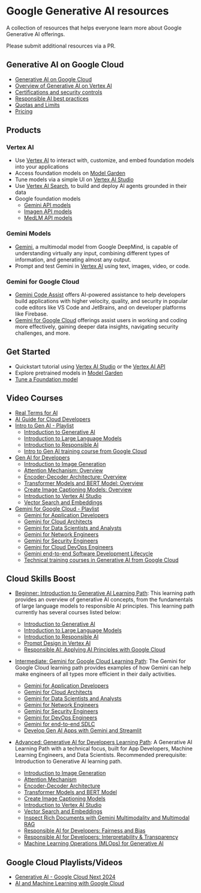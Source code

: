 # Google Generative AI resources

A collection of resources that helps everyone learn more about Google Generative AI offerings.

Please submit additional resources via a PR.

## Generative AI on Google Cloud

- [Generative AI on Google Cloud](https://cloud.google.com/ai/generative-ai)
- [Overview of Generative AI on Vertex AI](https://cloud.google.com/vertex-ai/generative-ai/docs/learn/overview)
- [Certifications and security controls](https://cloud.google.com/vertex-ai/generative-ai/docs/security-controls)
- [Responsible AI best practices](https://cloud.google.com/vertex-ai/generative-ai/docs/learn/responsible-ai)
- [Quotas and Limits](https://cloud.google.com/vertex-ai/generative-ai/docs/quotas)
- [Pricing](https://cloud.google.com/vertex-ai/pricing#generative_ai_models)

## Products

### Vertex AI

- Use [Vertex AI](https://cloud.google.com/vertex-ai) to interact with, customize, and embed foundation models into your applications
- Access foundation models on [Model Garden](https://cloud.google.com/model-garden)
- Tune models via a simple UI on [Vertex AI Studio](https://cloud.google.com/generative-ai-studio)
- Use [Vertex AI Search](https://cloud.google.com/products/agent-builder), to build and deploy AI agents grounded in their data
- Google foundation models
  - [Gemini API models](https://cloud.google.com/vertex-ai/generative-ai/docs/learn/models#gemini-models)
  - [Imagen API models](https://cloud.google.com/vertex-ai/generative-ai/docs/learn/models#imagen-models)
  - [MedLM API models](https://cloud.google.com/vertex-ai/generative-ai/docs/learn/models#medlm-models)

### Gemini Models

- [Gemini](https://cloud.google.com/vertex-ai/docs/generative-ai/multimodal/overview), a multimodal model from Google DeepMind, is capable of understanding virtually any input, combining different types of information, and generating almost any output.
- Prompt and test Gemini in [Vertex AI](https://console.cloud.google.com/freetrial/?redirectPath=%2Fvertex-ai%2Fgenerative%2Fmultimodal%2Fcreate%2Ftext) using text, images, video, or code.

### Gemini for Google Cloud

- [Gemini Code Assist](https://cloud.google.com/products/gemini/code-assist) offers AI-powered assistance to help developers build applications with higher velocity, quality, and security in popular code editors like VS Code and JetBrains, and on developer platforms like Firebase.
- [Gemini for Google Cloud](https://cloud.google.com/products/gemini) offerings assist users in working and coding more effectively, gaining deeper data insights, navigating security challenges, and more.

## Get Started

- Quickstart tutorial using [Vertex AI Studio](https://cloud.google.com/vertex-ai/generative-ai/docs/start/quickstarts/quickstart) or the [Vertex AI API](https://cloud.google.com/vertex-ai/generative-ai/docs/start/quickstarts/quickstart-multimodal)
- Explore pretrained models in [Model Garden](https://cloud.google.com/vertex-ai/docs/start/explore-models)
- [Tune a Foundation model](https://cloud.google.com/vertex-ai/generative-ai/docs/models/tune-models)

## Video Courses

- [Real Terms for AI](https://goo.gle/AIwordsExplained)
- [AI Guide for Cloud Developers](https://www.youtube.com/playlist?list=PLIivdWyY5sqJio2yeg1dlfILOUO2FoFRx)
- [Intro to Gen AI - Playlist](https://www.youtube.com/playlist?list=PLBgogxgQVM9sl-KnKywVEhkb3QtLHU4OK)
  - [Introduction to Generative AI](https://www.youtube.com/watch?v=cZaNf2rA30k&list=PLBgogxgQVM9sl-KnKywVEhkb3QtLHU4OK&index=1&pp=iAQB)
  - [Introduction to Large Language Models](https://www.youtube.com/watch?v=RBzXsQHjptQ&list=PLBgogxgQVM9sl-KnKywVEhkb3QtLHU4OK&index=2&pp=iAQB)
  - [Introduction to Responsible AI](https://www.youtube.com/watch?v=w_3L1Bf2P_g&list=PLBgogxgQVM9sl-KnKywVEhkb3QtLHU4OK&index=3&pp=iAQB)
  - [Intro to Gen AI training course from Google Cloud](https://www.youtube.com/watch?v=9Eh7gsIH5h4&list=PLBgogxgQVM9sl-KnKywVEhkb3QtLHU4OK&index=4&pp=iAQB)
- [Gen AI for Developers](https://www.youtube.com/watch?v=JR9Gdo-_lx8&list=PLBgogxgQVM9s0i9oloJwjIG-zj6Svsm20)
  - [Introduction to Image Generation](https://www.youtube.com/watch?v=JR9Gdo-_lx8&list=PLBgogxgQVM9s0i9oloJwjIG-zj6Svsm20&index=1&pp=iAQB)
  - [Attention Mechanism: Overview](https://www.youtube.com/watch?v=8PmOaVYVeKY&list=PLBgogxgQVM9s0i9oloJwjIG-zj6Svsm20&index=2&pp=iAQB)
  - [Encoder-Decoder Architecture: Overview](https://www.youtube.com/watch?v=671xny8iows&list=PLBgogxgQVM9s0i9oloJwjIG-zj6Svsm20&index=3&pp=iAQB)
  - [Transformer Models and BERT Model: Overview](https://www.youtube.com/watch?v=hsp1OAcoLBY&list=PLBgogxgQVM9s0i9oloJwjIG-zj6Svsm20&index=4&pp=iAQB)
  - [Create Image Captioning Models: Overview](https://www.youtube.com/watch?v=0BaIeMoFEoE&list=PLBgogxgQVM9s0i9oloJwjIG-zj6Svsm20&index=5&pp=iAQB)
  - [Introduction to Vertex AI Studio](https://www.youtube.com/watch?v=KWarqNq195M&list=PLBgogxgQVM9s0i9oloJwjIG-zj6Svsm20&index=6&pp=iAQB)
  - [Vector Search and Embeddings](https://www.youtube.com/watch?v=YlAWtEAJl9g&list=PLBgogxgQVM9s0i9oloJwjIG-zj6Svsm20&index=7&pp=iAQB)
- [Gemini for Google Cloud - Playlist](https://www.youtube.com/playlist?list=PLBgogxgQVM9vMyRWTvDqxc-N5pYp-a98F)
  - [Gemini for Application Developers](https://www.youtube.com/watch?v=WsXVGr0Q3C4&list=PLBgogxgQVM9vMyRWTvDqxc-N5pYp-a98F&index=1&pp=iAQB)
  - [Gemini for Cloud Architects](https://www.youtube.com/watch?v=y-dlxWHtfhQ&list=PLBgogxgQVM9vMyRWTvDqxc-N5pYp-a98F&index=2&pp=iAQB)
  - [Gemini for Data Scientists and Analysts](https://www.youtube.com/watch?v=0H7brO5JeCQ&list=PLBgogxgQVM9vMyRWTvDqxc-N5pYp-a98F&index=3&pp=iAQB)
  - [Gemini for Network Engineers](https://www.youtube.com/watch?v=RHla4EEleCE&list=PLBgogxgQVM9vMyRWTvDqxc-N5pYp-a98F&index=4&pp=iAQB)
  - [Gemini for Security Engineers](https://www.youtube.com/watch?v=08xeOzUUL-g&list=PLBgogxgQVM9vMyRWTvDqxc-N5pYp-a98F&index=5&pp=iAQB)
  - [Gemini for Cloud DevOps Engineers](https://www.youtube.com/watch?v=zaVTJVwtyzI&list=PLBgogxgQVM9vMyRWTvDqxc-N5pYp-a98F&index=6&pp=iAQB)
  - [Gemini end-to-end Software Development Lifecycle](https://www.youtube.com/watch?v=h41eoDraUzE&list=PLBgogxgQVM9vMyRWTvDqxc-N5pYp-a98F&index=7&pp=iAQB)
  - [Technical training courses in Generative AI from Google Cloud](https://www.youtube.com/watch?v=5FIlXPSmUUc&list=PLBgogxgQVM9vMyRWTvDqxc-N5pYp-a98F&index=8&pp=iAQB)

## Cloud Skills Boost

- [Beginner: Introduction to Generative AI Learning Path](https://www.cloudskillsboost.google/paths/118): This learning path provides an overview of generative AI concepts, from the fundamentals of large language models to responsible AI principles. This learning path currently has several courses listed below:

  - [Introduction to Generative AI](https://www.cloudskillsboost.google/course_templates/536)
  - [Introduction to Large Language Models](https://www.cloudskillsboost.google/course_templates/539)
  - [Introduction to Responsible AI](https://www.cloudskillsboost.google/course_templates/554)
  - [Prompt Design in Vertex AI](https://www.cloudskillsboost.google/paths/118/course_templates/976)
  - [Responsible AI: Applying AI Principles with Google Cloud](https://www.cloudskillsboost.google/paths/118/course_templates/388)

- [Intermediate: Gemini for Google Cloud Learning Path](https://www.cloudskillsboost.google/paths/236): The Gemini for Google Cloud learning path provides examples of how Gemini can help make engineers of all types more efficient in their daily activities.

  - [Gemini for Application Developers](https://www.cloudskillsboost.google/course_templates/881)
  - [Gemini for Cloud Architects](https://www.cloudskillsboost.google/paths/236/course_templates/878)
  - [Gemini for Data Scientists and Analysts](https://www.cloudskillsboost.google/paths/236/course_templates/879)
  - [Gemini for Network Engineers](https://www.cloudskillsboost.google/paths/236/course_templates/884)
  - [Gemini for Security Engineers](https://www.cloudskillsboost.google/paths/236/course_templates/886)
  - [Gemini for DevOps Engineers](https://www.cloudskillsboost.google/paths/236/course_templates/882)
  - [Gemini for end-to-end SDLC](https://www.cloudskillsboost.google/course_templates/885)
  - [Develop Gen AI Apps with Gemini and Streamlit](https://www.cloudskillsboost.google/paths/236/course_templates/978)

- [Advanced: Generative AI for Developers Learning Path](https://www.cloudskillsboost.google/paths/183): A Generative AI Learning Path with a technical focus, built for App Developers, Machine Learning Engineers, and Data Scientists. Recommended prerequisite: Introduction to Generative AI learning path.
  - [Introduction to Image Generation](https://www.cloudskillsboost.google/paths/183/course_templates/541)
  - [Attention Mechanism](https://www.cloudskillsboost.google/paths/183/course_templates/537)
  - [Encoder-Decoder Architecture](https://www.cloudskillsboost.google/paths/183/course_templates/543)
  - [Transformer Models and BERT Model](https://www.cloudskillsboost.google/paths/183/course_templates/538)
  - [Create Image Captioning Models](https://www.cloudskillsboost.google/paths/183/course_templates/542)
  - [Introduction to Vertex AI Studio](https://www.cloudskillsboost.google/paths/183/course_templates/552)
  - [Vector Search and Embeddings](https://www.cloudskillsboost.google/paths/183/course_templates/939)
  - [Inspect Rich Documents with Gemini Multimodality and Multimodal RAG](https://www.cloudskillsboost.google/paths/183/course_templates/981)
  - [Responsible AI for Developers: Fairness and Bias](https://www.cloudskillsboost.google/paths/183/course_templates/985)
  - [Responsible AI for Developers: Interpretability & Transparency](https://www.cloudskillsboost.google/paths/183/course_templates/989)
  - [Machine Learning Operations (MLOps) for Generative AI](https://www.cloudskillsboost.google/paths/183/course_templates/927)

## Google Cloud Playlists/Videos

- [Generative AI - Google Cloud Next 2024](https://www.youtube.com/watch?v=PyM3Vt6s1GI&list=PLIivdWyY5sqLHERDVwseyPGka96mCiwpq)
- [AI and Machine Learning with Google Cloud](https://www.youtube.com/watch?v=V6YTS5aofqU&list=PLIivdWyY5sqJdmVMjLI8iCul14XkTRosn)
